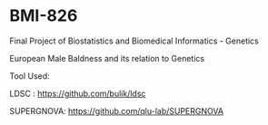 # BMI-826
Final Project of Biostatistics and Biomedical Informatics - Genetics


European Male Baldness and its relation to Genetics



Tool Used:

LDSC : https://github.com/bulik/ldsc

SUPERGNOVA: https://github.com/qlu-lab/SUPERGNOVA
